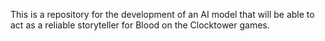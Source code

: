 This is a repository for the development of an AI model that will be able to act as a reliable
storyteller for Blood on the Clocktower games.